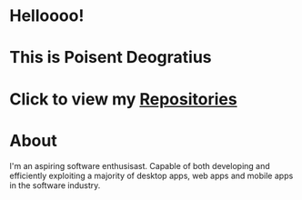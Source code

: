 # Helloooo!
# This is Poisent Deogratius
# Click to view my [Repositories]([https://github.com/itspoi](https://github.com/itspoi?tab=repositories))

# About
I'm an aspiring software enthusisast.
Capable of both developing and efficiently exploiting a majority of 
desktop apps, web apps and mobile apps in the software industry.
